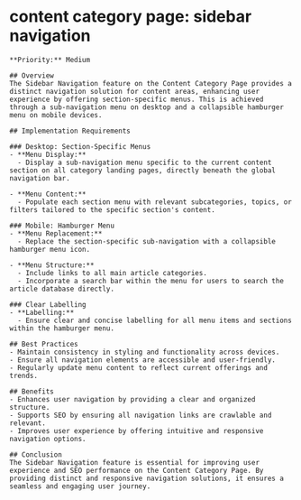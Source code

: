 # content category page: sidebar navigation

    **Priority:** Medium

    ## Overview
    The Sidebar Navigation feature on the Content Category Page provides a distinct navigation solution for content areas, enhancing user experience by offering section-specific menus. This is achieved through a sub-navigation menu on desktop and a collapsible hamburger menu on mobile devices.

    ## Implementation Requirements

    ### Desktop: Section-Specific Menus
    - **Menu Display:**
      - Display a sub-navigation menu specific to the current content section on all category landing pages, directly beneath the global navigation bar.

    - **Menu Content:**
      - Populate each section menu with relevant subcategories, topics, or filters tailored to the specific section's content.

    ### Mobile: Hamburger Menu
    - **Menu Replacement:**
      - Replace the section-specific sub-navigation with a collapsible hamburger menu icon.

    - **Menu Structure:**
      - Include links to all main article categories.
      - Incorporate a search bar within the menu for users to search the article database directly.

    ### Clear Labelling
    - **Labelling:**
      - Ensure clear and concise labelling for all menu items and sections within the hamburger menu.

    ## Best Practices
    - Maintain consistency in styling and functionality across devices.
    - Ensure all navigation elements are accessible and user-friendly.
    - Regularly update menu content to reflect current offerings and trends.

    ## Benefits
    - Enhances user navigation by providing a clear and organized structure.
    - Supports SEO by ensuring all navigation links are crawlable and relevant.
    - Improves user experience by offering intuitive and responsive navigation options.

    ## Conclusion
    The Sidebar Navigation feature is essential for improving user experience and SEO performance on the Content Category Page. By providing distinct and responsive navigation solutions, it ensures a seamless and engaging user journey.
